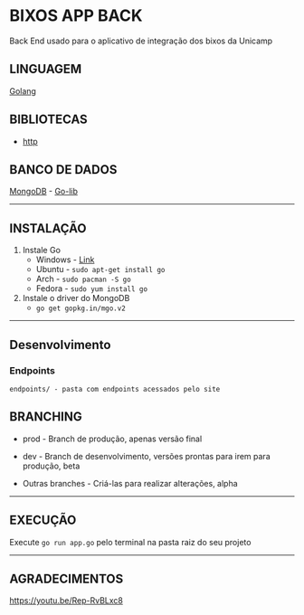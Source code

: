 # BIXOS APP BACK
Back End usado para o aplicativo de integração dos bixos da Unicamp

## LINGUAGEM
[Golang](https://golang.org/)

## BIBLIOTECAS
* [http](https://golang.org/pkg/net/http/)

## BANCO DE DADOS
[MongoDB](https://docs.mongodb.com/) - [Go-lib](https://labix.org/mgo)

---

## INSTALAÇÃO
 1. Instale Go
    * Windows - [Link](https://golang.org/)
    * Ubuntu - `sudo apt-get install go`
    * Arch - `sudo pacman -S go`
    * Fedora - `sudo yum install go`
 2. Instale o driver do MongoDB
    * `go get gopkg.in/mgo.v2`

---

## Desenvolvimento

### Endpoints

    endpoints/ - pasta com endpoints acessados pelo site

## BRANCHING

* prod - Branch de produção, apenas versão final

* dev - Branch de desenvolvimento, versões prontas para irem para produção, beta

* Outras branches - Criá-las para realizar alterações, alpha

---

## EXECUÇÃO

Execute `go run app.go` pelo terminal na pasta raiz do seu projeto

---

## AGRADECIMENTOS

https://youtu.be/Rep-RvBLxc8
